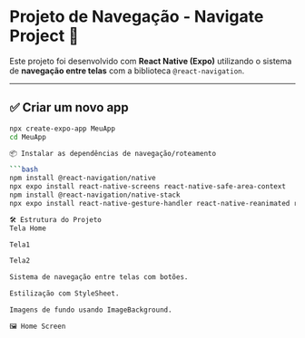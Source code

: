 # Projeto de Navegação - Navigate Project 🚀

Este projeto foi desenvolvido com **React Native (Expo)** utilizando o sistema de **navegação entre telas** com a biblioteca `@react-navigation`.

---

## ✅ Criar um novo app  

```bash
npx create-expo-app MeuApp
cd MeuApp

📦 Instalar as dependências de navegação/roteamento

```bash
npm install @react-navigation/native
npx expo install react-native-screens react-native-safe-area-context
npm install @react-navigation/native-stack
npx expo install react-native-gesture-handler react-native-reanimated react-native-screens

🛠️ Estrutura do Projeto
Tela Home

Tela1

Tela2

Sistema de navegação entre telas com botões.

Estilização com StyleSheet.

Imagens de fundo usando ImageBackground.

🖼️ Home Screen
